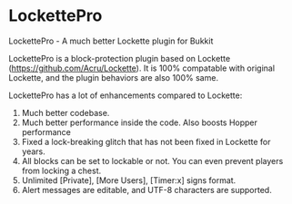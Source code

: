 # LockettePro
LockettePro - A much better Lockette plugin for Bukkit

LockettePro is a block-protection plugin based on Lockette (https://github.com/Acru/Lockette). It is 100% compatable with original Lockette, and the plugin behaviors are also 100% same.

LockettePro has a lot of enhancements compared to Lockette:

1. Much better codebase.
2. Much better performance inside the code. Also boosts Hopper performance
3. Fixed a lock-breaking glitch that has not been fixed in Lockette for years.
4. All blocks can be set to lockable or not. You can even prevent players from locking a chest.
5. Unlimited [Private], [More Users], [Timer:x] signs format.
6. Alert messages are editable, and UTF-8 characters are supported.
